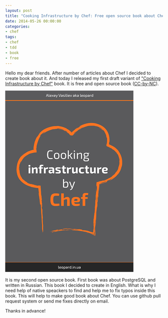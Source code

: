 ```yaml
---
layout: post
title: "Cooking Infrastructure by Chef: Free open source book about Chef"
date: 2014-05-26 00:00:00
categories:
- chef
tags:
- chef
- tdd
- book
- free
---
```

Hello my dear friends. After number of articles about Chef I decided to create book about it. And today I released my first draft variant of ["Cooking Infrastructure by Chef"](http://chef.leopard.in.ua/) book. It is free and open source book ([CC-by-NC](http://creativecommons.org/licenses/by-nc/4.0/)).

<a href="http://chef.leopard.in.ua/" target="_blank"><img src="/assets/images/chef/cover.jpg" alt="chef" title="chef" class="aligncenter size-full" /></a>

It is my second open source book. First book was about PostgreSQL and written in Russian. This book I decided to create in English. What is why I need help of native speackers to find and help me to fix typos inside this book. This will help to make good book about Chef. You can use github pull request system or send me fixes directly on email.

Thanks in advance!
